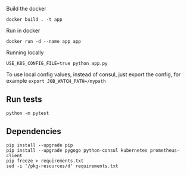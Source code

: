 Build the docker

    docker build . -t app


Run in docker

    docker run -d --name app app

Running locally

    USE_K8S_CONFIG_FILE=true python app.py

To use local config values, instead of consul, just export the config, for example `export JOB_WATCH_PATH=/mypath`

## Run tests

    python -m pytest

## Dependencies

    pip install --upgrade pip
    pip install --upgrade pygogo python-consul kubernetes prometheus-client
    pip freeze > requirements.txt
    sed -i '/pkg-resources/d' requirements.txt
